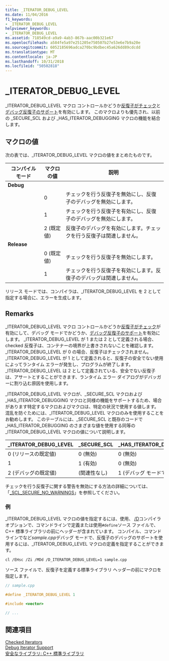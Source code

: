 ```yaml
---
title: _ITERATOR_DEBUG_LEVEL
ms.date: 11/04/2016
f1_keywords:
- _ITERATOR_DEBUG_LEVEL
helpviewer_keywords:
- _ITERATOR_DEBUG_LEVEL
ms.assetid: 718549cd-a9a9-4ab3-867b-aac00b321e67
ms.openlocfilehash: a584fe5a97e251205e750507b27e53e6e7b9a20e
ms.sourcegitcommit: 6052185696adca270bc9bdbec45a626dd89cdcdd
ms.translationtype: MT
ms.contentlocale: ja-JP
ms.lasthandoff: 10/31/2018
ms.locfileid: "50502818"
---
```

# <a name="iteratordebuglevel"></a>_ITERATOR_DEBUG_LEVEL

_ITERATOR_DEBUG_LEVEL マクロ コントロールかどうか[反復子がチェック](../standard-library/checked-iterators.md)と[デバッグ反復子のサポート](../standard-library/debug-iterator-support.md)を有効にします。 このマクロよりも優先され、以前の _SECURE_SCL および _HAS_ITERATOR_DEBUGGING マクロの機能を結合します。

## <a name="macro-values"></a>マクロの値

次の表では、_ITERATOR_DEBUG_LEVEL マクロの値をまとめたものです。

|コンパイル モード|マクロの値|説明|
|----------------------|----------------|-----------------|
|**Debug**|||
||0|チェックを行う反復子を無効にし、反復子のデバッグを無効にします。|
||1|チェックを行う反復子を有効にし、反復子のデバッグを無効にします。|
||2 (既定値)|反復子のデバッグを有効にします。チェックを行う反復子は関連しません。|
|**Release**|||
||0 (既定値)|チェックを行う反復子を無効にします。|
||1|チェックを行う反復子を有効にします。反復子のデバッグは関連しません。|

リリース モードでは、コンパイラは、_ITERATOR_DEBUG_LEVEL を 2 として指定する場合に、エラーを生成します。

## <a name="remarks"></a>Remarks

_ITERATOR_DEBUG_LEVEL マクロ コントロールかどうか[反復子がチェック](../standard-library/checked-iterators.md)が有効にして、デバッグ モードでかどうか、[デバッグ反復子のサポート](../standard-library/debug-iterator-support.md)を有効にします。 _ITERATOR_DEBUG_LEVEL が 1 または 2 として定義される場合、checked 反復子は、コンテナーの境界が上書きされないことを確認します。 _ITERATOR_DEBUG_LEVEL が 0 の場合、反復子はチェックされません。 _ITERATOR_DEBUG_LEVEL が 1 として定義されると、反復子の安全でない使用によってランタイム エラーが発生し、プログラムが終了します。 _ITERATOR_DEBUG_LEVEL は 2 として定義されている、安全でない反復子は、アサートとすることができます、ランタイム エラー ダイアログがデバッガーに割り込む原因を使用します。

_ITERATOR_DEBUG_LEVEL マクロが、_SECURE_SCL マクロおよび _HAS_ITERATOR_DEBUGGING マクロと同様の機能をサポートするため、場合があります特定するマクロおよびマクロは、特定の状況で使用する値します。 混乱を防ぐためには、_ITERATOR_DEBUG_LEVEL マクロのみを使用することをお勧めします。 このテーブルには、_SECURE_SCL と既存のコードで _HAS_ITERATOR_DEBUGGING のさまざまな値を使用する同等の _ITERATOR_DEBUG_LEVEL マクロの値について説明します。

|**_ITERATOR_DEBUG_LEVEL** |**_SECURE_SCL** |**_HAS_ITERATOR_DEBUGGING**|
|---|---|---|
|0 (リリースの既定値)|0 (無効)|0 (無効)|
|1|1 (有効)|0 (無効)|
|2 (デバッグの既定値)|(関連性なし)|1 (デバッグ モードで有効)|

チェックを行う反復子に関する警告を無効にする方法の詳細については、「[_SCL_SECURE_NO_WARNINGS](../standard-library/scl-secure-no-warnings.md)」を参照してください。

### <a name="example"></a>例

_ITERATOR_DEBUG_LEVEL マクロの値を指定するには、使用、 [/D](../build/reference/d-preprocessor-definitions.md)コンパイラ オプションで、コマンドラインで定義または使用`#define`ソース ファイルで、C++ 標準ライブラリの前にヘッダーが含まれています。 コンパイル、コマンドラインでなど*sample.cpp*デバッグ モードで、反復子のデバッグのサポートを使用するには、_ITERATOR_DEBUG_LEVEL マクロの定義を指定することができます。

`cl /EHsc /Zi /MDd /D_ITERATOR_DEBUG_LEVEL=1 sample.cpp`

ソース ファイルで、反復子を定義する標準ライブラリ ヘッダーの前にマクロを指定します。

```cpp
// sample.cpp

#define _ITERATOR_DEBUG_LEVEL 1

#include <vector>

// ...
```

## <a name="see-also"></a>関連項目

[Checked Iterators](../standard-library/checked-iterators.md)<br/>
[Debug Iterator Support](../standard-library/debug-iterator-support.md)<br/>
[安全なライブラリ: C++ 標準ライブラリ](../standard-library/safe-libraries-cpp-standard-library.md)<br/>
